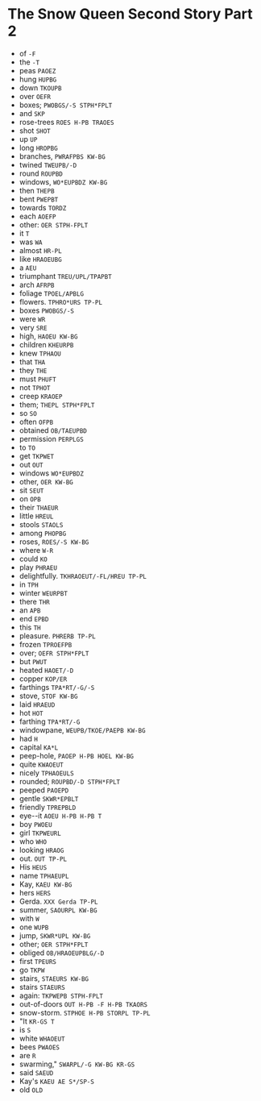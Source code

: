# The Snow Queen Second Story Part 2

* of `-F`
* the `-T`
* peas `PAOEZ`
* hung `HUPBG`
* down `TKOUPB`
* over `OEFR`
* boxes; `PWOBGS/-S STPH*FPLT`
* and `SKP`
* rose-trees `ROES H-PB TRAOES`
* shot `SHOT`
* up `UP`
* long `HROPBG`
* branches, `PWRAFPBS KW-BG`
* twined `TWEUPB/-D`
* round `ROUPBD`
* windows, `WO*EUPBDZ KW-BG`
* then `THEPB`
* bent `PWEPBT`
* towards `TORDZ`
* each `AOEFP`
* other: `OER STPH-FPLT`
* it `T`
* was `WA`
* almost `HR-PL`
* like `HRAOEUBG`
* a `AEU`
* triumphant `TREU/UPL/TPAPBT`
* arch `AFRPB`
* foliage `TPOEL/APBLG`
* flowers. `TPHRO*URS TP-PL`
* boxes `PWOBGS/-S`
* were `WR`
* very `SRE`
* high, `HAOEU KW-BG`
* children `KHEURPB`
* knew `TPHAOU`
* that `THA`
* they `THE`
* must `PHUFT`
* not `TPHOT`
* creep `KRAOEP`
* them; `THEPL STPH*FPLT`
* so `SO`
* often `OFPB`
* obtained `OB/TAEUPBD`
* permission `PERPLGS`
* to `TO`
* get `TKPWET`
* out `OUT`
* windows `WO*EUPBDZ`
* other, `OER KW-BG`
* sit `SEUT`
* on `OPB`
* their `THAEUR`
* little `HREUL`
* stools `STAOLS`
* among `PHOPBG`
* roses, `ROES/-S KW-BG`
* where `W-R`
* could `KO`
* play `PHRAEU`
* delightfully. `TKHRAOEUT/-FL/HREU TP-PL`
* in `TPH`
* winter `WEURPBT`
* there `THR`
* an `APB`
* end `EPBD`
* this `TH`
* pleasure. `PHRERB TP-PL`
* frozen `TPROEFPB`
* over; `OEFR STPH*FPLT`
* but `PWUT`
* heated `HAOET/-D`
* copper `KOP/ER`
* farthings `TPA*RT/-G/-S`
* stove, `STOF KW-BG`
* laid `HRAEUD`
* hot `HOT`
* farthing `TPA*RT/-G`
* windowpane, `WEUPB/TKOE/PAEPB KW-BG`
* had `H`
* capital `KA*L`
* peep-hole, `PAOEP H-PB HOEL KW-BG`
* quite `KWAOEUT`
* nicely `TPHAOEULS`
* rounded; `ROUPBD/-D STPH*FPLT`
* peeped `PAOEPD`
* gentle `SKWR*EPBLT`
* friendly `TPREPBLD`
* eye--it `AOEU H-PB H-PB T`
* boy `PWOEU`
* girl `TKPWEURL`
* who `WHO`
* looking `HRAOG`
* out. `OUT TP-PL`
* His `HEUS`
* name `TPHAEUPL`
* Kay, `KAEU KW-BG`
* hers `HERS`
* Gerda. `XXX Gerda TP-PL`
* summer, `SAOURPL KW-BG`
* with `W`
* one `WUPB`
* jump, `SKWR*UPL KW-BG`
* other; `OER STPH*FPLT`
* obliged `OB/HRAOEUPBLG/-D`
* first `TPEURS`
* go `TKPW`
* stairs, `STAEURS KW-BG`
* stairs `STAEURS`
* again: `TKPWEPB STPH-FPLT`
* out-of-doors `OUT H-PB -F H-PB TKAORS`
* snow-storm. `STPHOE H-PB STORPL TP-PL`
* "It `KR-GS T`
* is `S`
* white `WHAOEUT`
* bees `PWAOES`
* are `R`
* swarming," `SWARPL/-G KW-BG KR-GS`
* said `SAEUD`
* Kay's `KAEU AE S*/SP-S`
* old `OLD`
